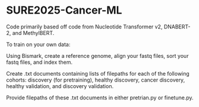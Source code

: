# SURE2025-Cancer-ML

Code primarily based off code from Nucleotide Transformer v2, DNABERT-2, and MethylBERT. 

To train on your own data: 

Using Bismark, create a reference genome, align your fastq files, sort your fastq files, and index them. 

Create .txt documents containing lists of filepaths for each of the following cohorts: discovery (for pretraining), healthy discovery, cancer discovery, healthy validation, and discovery validation. 

Provide filepaths of these .txt documents in either pretrian.py or finetune.py.
